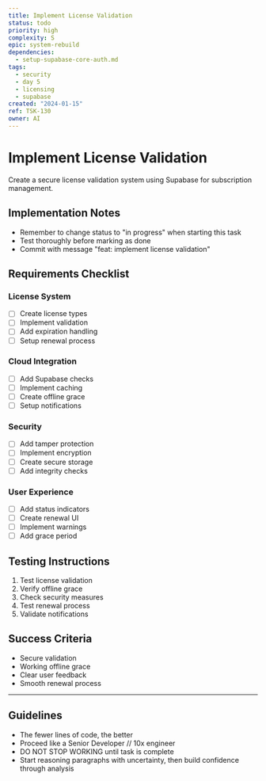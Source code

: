 ```yaml
---
title: Implement License Validation
status: todo
priority: high
complexity: S
epic: system-rebuild
dependencies:
  - setup-supabase-core-auth.md
tags:
  - security
  - day 5
  - licensing
  - supabase
created: "2024-01-15"
ref: TSK-130
owner: AI
---
```


# Implement License Validation

Create a secure license validation system using Supabase for subscription management.

## Implementation Notes

- Remember to change status to "in progress" when starting this task
- Test thoroughly before marking as done
- Commit with message "feat: implement license validation"

## Requirements Checklist

### License System

- [ ] Create license types
- [ ] Implement validation
- [ ] Add expiration handling
- [ ] Setup renewal process

### Cloud Integration

- [ ] Add Supabase checks
- [ ] Implement caching
- [ ] Create offline grace
- [ ] Setup notifications

### Security

- [ ] Add tamper protection
- [ ] Implement encryption
- [ ] Create secure storage
- [ ] Add integrity checks

### User Experience

- [ ] Add status indicators
- [ ] Create renewal UI
- [ ] Implement warnings
- [ ] Add grace period

## Testing Instructions

1. Test license validation
2. Verify offline grace
3. Check security measures
4. Test renewal process
5. Validate notifications

## Success Criteria

- Secure validation
- Working offline grace
- Clear user feedback
- Smooth renewal process

---

## Guidelines

- The fewer lines of code, the better
- Proceed like a Senior Developer // 10x engineer
- DO NOT STOP WORKING until task is complete
- Start reasoning paragraphs with uncertainty, then build confidence through analysis
